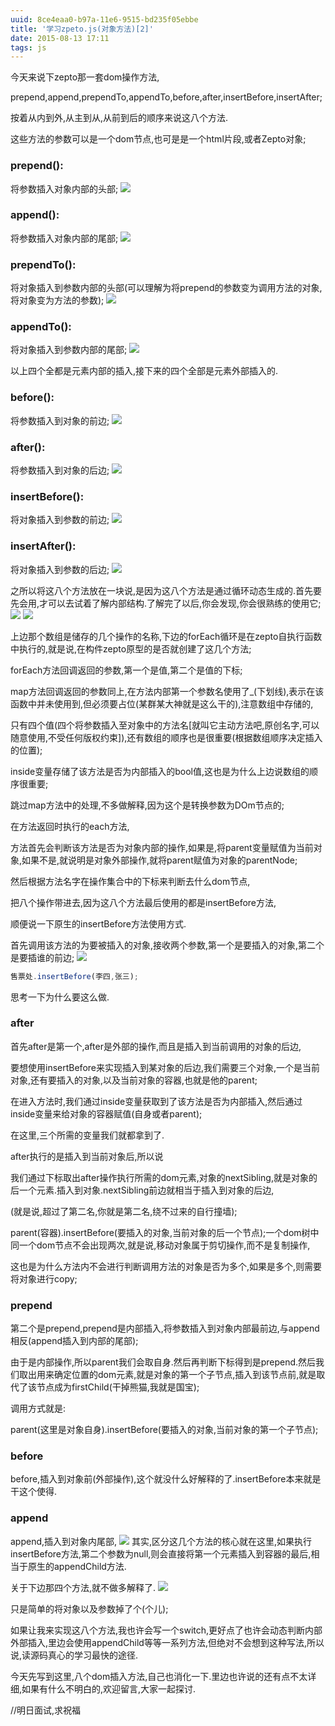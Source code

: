 ```yaml
---
uuid: 8ce4eaa0-b97a-11e6-9515-bd235f05ebbe
title: '学习zpeto.js(对象方法)[2]'
date: 2015-08-13 17:11
tags: js
---
```


今天来说下zepto那一套dom操作方法,

prepend,append,prependTo,appendTo,before,after,insertBefore,insertAfter;

按着从内到外,从主到从,从前到后的顺序来说这八个方法.

这些方法的参数可以是一个dom节点,也可是是一个html片段,或者Zepto对象;

### prepend():

将参数插入对象内部的头部;
![](/images/learning-zepto-js-object-second/screen-shot-1.png)

### append():

将参数插入对象内部的尾部;
![](/images/learning-zepto-js-object-second/screen-shot-2.png)

### prependTo():

将对象插入到参数内部的头部(可以理解为将prepend的参数变为调用方法的对象,将对象变为方法的参数);
![](/images/learning-zepto-js-object-second/screen-shot-3.png)

### appendTo():

将对象插入到参数内部的尾部;
![](/images/learning-zepto-js-object-second/screen-shot-4.png)

以上四个全都是元素内部的插入,接下来的四个全部是元素外部插入的.

### before():

将参数插入到对象的前边;
![](/images/learning-zepto-js-object-second/screen-shot-5.png)

### after():

将参数插入到对象的后边;
![](/images/learning-zepto-js-object-second/screen-shot-6.png)

### insertBefore():

将对象插入到参数的前边;
![](/images/learning-zepto-js-object-second/screen-shot-7.png)

### insertAfter():

将对象插入到参数的后边;
![](/images/learning-zepto-js-object-second/screen-shot-8.png)

之所以将这八个方法放在一块说,是因为这八个方法是通过循环动态生成的.首先要先会用,才可以去试着了解内部结构.了解完了以后,你会发现,你会很熟练的使用它;
![](/images/learning-zepto-js-object-second/screen-shot-9.png)
![](/images/learning-zepto-js-object-second/screen-shot-10.png)

上边那个数组是储存的几个操作的名称,下边的forEach循环是在zepto自执行函数中执行的,就是说,在构件zepto原型的是否就创建了这几个方法;

forEach方法回调返回的参数,第一个是值,第二个是值的下标;

map方法回调返回的参数同上,在方法内部第一个参数名使用了_(下划线),表示在该函数中并未使用到,但必须要占位(某群某大神就是这么干的),注意数组中存储的,

只有四个值(四个将参数插入至对象中的方法名[就叫它主动方法吧,原创名字,可以随意使用,不受任何版权约束]),还有数组的顺序也是很重要(根据数组顺序决定插入的位置);

inside变量存储了该方法是否为内部插入的bool值,这也是为什么上边说数组的顺序很重要;

跳过map方法中的处理,不多做解释,因为这个是转换参数为DOm节点的;

在方法返回时执行的each方法,

方法首先会判断该方法是否为对象内部的操作,如果是,将parent变量赋值为当前对象,如果不是,就说明是对象外部操作,就将parent赋值为对象的parentNode;

然后根据方法名字在操作集合中的下标来判断去什么dom节点,

把八个操作带进去,因为这八个方法最后使用的都是insertBefore方法,

顺便说一下原生的insertBefore方法使用方式.

首先调用该方法的为要被插入的对象,接收两个参数,第一个是要插入的对象,第二个是要插谁的前边;
![](/images/learning-zepto-js-object-second/screen-shot-11.png)

```javascript
售票处.insertBefore(李四,张三);
```

思考一下为什么要这么做.

### after

首先after是第一个,after是外部的操作,而且是插入到当前调用的对象的后边,

要想使用insertBefore来实现插入到某对象的后边,我们需要三个对象,一个是当前对象,还有要插入的对象,以及当前对象的容器,也就是他的parent;

在进入方法时,我们通过inside变量获取到了该方法是否为内部插入,然后通过inside变量来给对象的容器赋值(自身或者parent);

在这里,三个所需的变量我们就都拿到了.

after执行的是插入到当前对象后,所以说

我们通过下标取出after操作执行所需的dom元素,对象的nextSibling,就是对象的后一个元素.插入到对象.nextSibling前边就相当于插入到对象的后边,

(就是说,超过了第二名,你就是第二名,绕不过来的自行撞墙);

parent(容器).insertBefore(要插入的对象,当前对象的后一个节点);一个dom树中同一个dom节点不会出现两次,就是说,移动对象属于剪切操作,而不是复制操作,

这也是为什么方法内不会进行判断调用方法的对象是否为多个,如果是多个,则需要将对象进行copy;

### prepend

第二个是prepend,prepend是内部插入,将参数插入到对象内部最前边,与append相反(append插入到内部的尾部);

由于是内部操作,所以parent我们会取自身.然后再判断下标得到是prepend.然后我们取出用来确定位置的dom元素,就是对象的第一个子节点,插入到该节点前,就是取代了该节点成为firstChild(干掉熊猫,我就是国宝);

调用方式就是:

parent(这里是对象自身).insertBefore(要插入的对象,当前对象的第一个子节点);

### before

before,插入到对象前(外部操作),这个就没什么好解释的了.insertBefore本来就是干这个使得.

### append

append,插入到对象内尾部,
![](/images/learning-zepto-js-object-second/screen-shot-12.png)
其实,区分这几个方法的核心就在这里,如果执行insertBefore方法,第二个参数为null,则会直接将第一个元素插入到容器的最后,相当于原生的appendChild方法.

关于下边那四个方法,就不做多解释了.
![](/images/learning-zepto-js-object-second/screen-shot-13.png)

只是简单的将对象以及参数掉了个(个儿);

如果让我来实现这八个方法,我也许会写一个switch,更好点了也许会动态判断内部外部插入,里边会使用appendChild等等一系列方法,但绝对不会想到这种写法,所以说,读源码真心的学习最快的途径.

今天先写到这里,八个dom插入方法,自己也消化一下.里边也许说的还有点不太详细,如果有什么不明白的,欢迎留言,大家一起探讨.

//明日面试,求祝福
